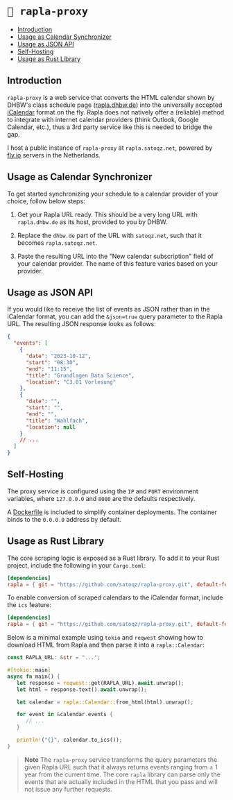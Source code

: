 # `📆 rapla-proxy`

- [Introduction](#introduction)
- [Usage as Calendar Synchronizer](#usage-as-calendar-synchronizer)
- [Usage as JSON API](#usage-as-json-api)
- [Self-Hosting](#self-hosting)
- [Usage as Rust Library](#usage-as-rust-library)

## Introduction

`rapla-proxy` is a web service that converts the HTML calendar shown by DHBW's class schedule page ([rapla.dhbw.de](https://rapla.dhbw.de)) into the universally accepted [iCalendar](https://icalendar.org/) format on the fly.
Rapla does not natively offer a (reliable) method to integrate with internet calendar providers (think Outlook, Google Calendar, etc.), thus a 3rd party service like this is needed to bridge the gap.

I host a public instance of `rapla-proxy` at `rapla.satoqz.net`, powered by [fly.io](https://fly.io) servers in the Netherlands.

## Usage as Calendar Synchronizer

To get started synchronizing your schedule to a calendar provider of your choice, follow below steps:

1. Get your Rapla URL ready.
   This should be a very long URL with `rapla.dhbw.de` as its host, provided to you by DHBW.

2. Replace the `dhbw.de` part of the URL with `satoqz.net`, such that it becomes `rapla.satoqz.net`.

3. Paste the resulting URL into the "New calendar subscription" field of your calendar provider. The name of this feature varies based on your provider.

## Usage as JSON API

If you would like to receive the list of events as JSON rather than in the iCalendar format, you can add the `&json=true` query parameter to the Rapla URL. The resulting JSON response looks as follows:

```json
{
  "events": [
    {
      "date": "2023-10-12",
      "start": "08:30",
      "end": "11:15",
      "title": "Grundlagen Data Science",
      "location": "C3.01 Vorlesung"
    },
    {
      "date": "",
      "start": "",
      "end": "",
      "title": "Wahlfach",
      "location": null
    }
    // ...
  ]
}
```

## Self-Hosting

The proxy service is configured using the `IP` and `PORT` environment variables,
where `127.0.0.0` and `8080` are the defaults respectively.

A [Dockerfile](./Dockerfile) is included to simplify container deployments. The container binds to the `0.0.0.0` address by default.

## Usage as Rust Library

The core scraping logic is exposed as a Rust library.
To add it to your Rust project, include the following in your `Cargo.toml`:

```toml
[dependencies]
rapla = { git = "https://github.com/satoqz/rapla-proxy.git", default-features = false }
```

To enable conversion of scraped calendars to the iCalendar format, include the `ics` feature:

```toml
[dependencies]
rapla = { git = "https://github.com/satoqz/rapla-proxy.git", default-features = false, features = ["ics"] }
```

Below is a minimal example using `tokio` and `reqwest` showing how to download HTML from Rapla and then parse it into a `rapla::Calendar`:

```rs
const RAPLA_URL: &str = "...";

#[tokio::main]
async fn main() {
   let response = reqwest::get(RAPLA_URL).await.unwrap();
   let html = response.text().await.unwrap();

   let calendar = rapla::Calendar::from_html(html).unwrap();

   for event in &calendar.events {
      // ...
   }

   println!("{}", calendar.to_ics());
}
```

> **Note**
> The `rapla-proxy` service transforms the query parameters the given Rapla URL such that it always returns events ranging from ± 1 year from the current time. The core `rapla` library can parse only the events that are actually included in the HTML that you pass and will not issue any further requests.
